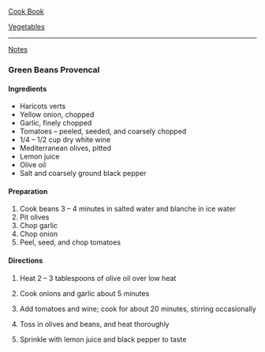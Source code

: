 [Cook Book](https://github.com/vmsmith/CookBook/blob/master/README.md)  

[Vegetables](https://github.com/vmsmith/CookBook/blob/master/vegetables.md)  

-----  

[Notes](https://github.com/vmsmith/CookBook/blob/master/notes.md)

### Green Beans Provencal  

#### Ingredients

* Haricots verts
* Yellow onion, chopped
* Garlic, finely chopped
* Tomatoes – peeled, seeded, and coarsely chopped
* 1/4 – 1/2 cup dry white wine
* Mediterranean olives, pitted
* Lemon juice
* Olive oil
* Salt and coarsely ground black pepper

#### Preparation

1. Cook beans 3 – 4 minutes in salted water and blanche in ice water
2. Pit olives
3. Chop garlic
4. Chop onion
5. Peel, seed, and chop tomatoes

#### Directions

1. Heat 2 – 3 tablespoons of olive oil over low heat

2. Cook onions and garlic about 5 minutes

3. Add tomatoes and wine; cook for about 20 minutes, stirring occasionally

4. Toss in olives and beans, and heat thoroughly

5. Sprinkle with lemon juice and black pepper to taste
